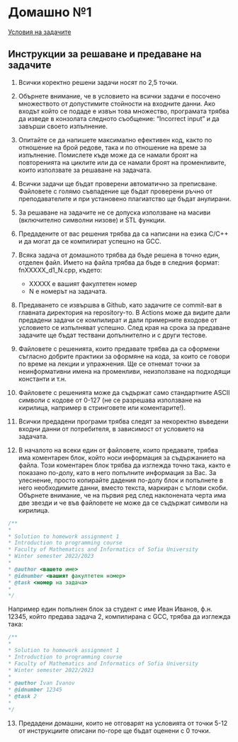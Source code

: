 # Домашно №1
[Условия на задачите](https://docs.google.com/document/d/10Q94Qpb06Sfem3RApajFhBBv6t95eCISxK_MFT_NuWg)
## Инструкции за решаване и предаване на задачите
1. Всички коректно решени задачи носят по 2,5 точки.
2. Обърнете внимание, че в условието на всички задачи е посочено множеството от допустимите стойности на входните данни. Ако входът който се подаде е извън това множество, програмата трябва да изведе в конзолата следното съобщение: “Incorrect input” и да завърши своето изпълнение.
3. Опитайте се да напишете максимално ефективен код, както по отношение на брой редове, така и по отношение на време за изпълнение. Помислете къде може да се намали броят на повторенията на циклите или да се намали броят на променливите, които използвате за решаване на задачата.
4. Всички задачи ще бъдат проверени автоматично за преписване. Файловете с голямо съвпадение ще бъдат проверени ръчно от преподавателите и при установено плагиатство ще бъдат анулирани.
5. За решаване на задачите не се допуска използване на масиви (включително символни низове) и STL функции.
6. Предадените от вас решения трябва да са написани на езика С/С++ и да могат да се компилират успешно на GCC.
7. Всяка задача от домашното трябва да бъде решена в точно един, отделен файл. Името на файла трябва да бъде в следния формат: fnXXXXX_d1_N.cpp, където:
   - XXXXX е вашият факултетен номер
   - N е номерът на задачата.
8. Предаването се извършва в Github, като задачите се commit-ват в главната директория на repository-то. В Actions може да видите дали предадени задачи се компилират и дали примерните входове от условието се изпълняват успешно. След края на срока за предаване задачите ще бъдат тествани допълнително и с други тестове. 

9. Файловете с решенията, които предавате трябва да са оформени съгласно добрите практики за оформяне на кода, за които се говори по време на лекции и упражнения. Ще се отнемат точки за неинформативни имена на променливи, неизползване на подходящи константи и т.н.
10. Файловете с решенията може да съдържат само стандартните ASCII символи с кодове от 0-127 (не се разрешава използване на кирилица, например в стринговете или коментарите!).
11. Всички предадени програми трябва следят за некоректно въведени входни данни от потребителя, в зависимост от условието на задачата.
12. В началото на всеки един от файловете, които предавате, трябва има коментарен блок, който носи информация за съдържанието на файла. Този коментарен блок трябва да изглежда точно така, както е показано по-долу, като в него попълните информация за Вас. За улеснение, просто копирайте дадения по-долу блок и попълнете в него необходимите данни, вместо текста, маркиран с ъглови скоби. Обърнете внимание, че на първия ред след наклонената черта има две звезди и че във файловете не може да се съдържат символи на кирилица.

```cpp
/**
*  
* Solution to homework assignment 1
* Introduction to programming course
* Faculty of Mathematics and Informatics of Sofia University
* Winter semester 2022/2023
*
* @author <вашето име>
* @idnumber <вашият факултетен номер>
* @task <номер на задача>
*
*/
```

Например един попълнен блок за студент с име Иван Иванов, ф.н. 12345, който предава задача 2, компилирана с GCC, трябва да изглежда така:

```cpp
/**
*  
* Solution to homework assignment 1
* Introduction to programming course
* Faculty of Mathematics and Informatics of Sofia University
* Winter semester 2022/2023
*
* @author Ivan Ivanov
* @idnumber 12345
* @task 2
*
*/

```
13. Предадени домашни, които не отговарят на условията от точки 5-12 от инструкциите описани по-горе ще бъдат оценени с 0 точки.
